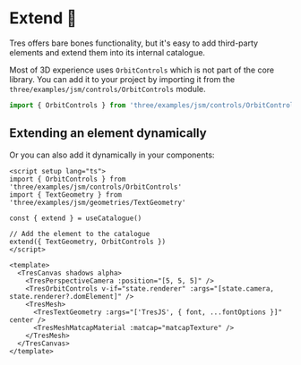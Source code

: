 # Extend 🔌

Tres offers bare bones functionality, but it's easy to add third-party elements and extend them into its internal catalogue.

Most of 3D experience uses `OrbitControls` which is not part of the core library. You can add it to your project by importing it from the `three/examples/jsm/controls/OrbitControls` module.

```js
import { OrbitControls } from 'three/examples/jsm/controls/OrbitControls'
```

## Extending an element dynamically

Or you can also add it dynamically in your components:

```vue {2,3,5,8,17,19}
<script setup lang="ts">
import { OrbitControls } from 'three/examples/jsm/controls/OrbitControls'
import { TextGeometry } from 'three/examples/jsm/geometries/TextGeometry'

const { extend } = useCatalogue()

// Add the element to the catalogue
extend({ TextGeometry, OrbitControls })
</script>

<template>
  <TresCanvas shadows alpha>
    <TresPerspectiveCamera :position="[5, 5, 5]" />
    <TresOrbitControls v-if="state.renderer" :args="[state.camera, state.renderer?.domElement]" />
    <TresMesh>
      <TresTextGeometry :args="['TresJS', { font, ...fontOptions }]" center />
      <TresMeshMatcapMaterial :matcap="matcapTexture" />
    </TresMesh>
  </TresCanvas>
</template>
```
